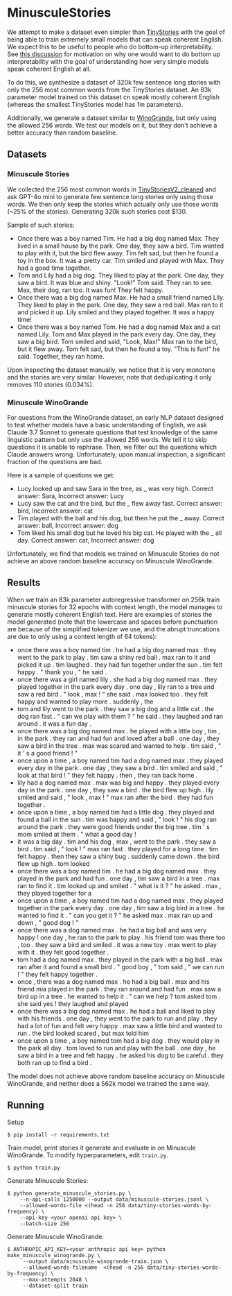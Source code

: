 # MinusculeStories
We attempt to make a dataset even simpler than [TinyStories](https://arxiv.org/abs/2305.07759) with the goal of being able to train extremely small models that can speak coherent English.
We expect this to be useful to people who do bottom-up interpretability. See [this discussion](https://www.lesswrong.com/posts/cCgxp3Bq4aS9z5xqd/lucius-bushnaq-s-shortform?commentId=vM6aBsXKe5PMBwLwd) for motivation on why one would want to do bottom up interpretability with the goal of understanding how very simple models speak coherent English at all.

To do this, we synthesize a dataset of 320k few sentence long stories with only the 256 most common words from the TinyStories dataset. An 83k parameter model trained on this dataset cn speak mostly coherent English (whereas the smallest TinyStories model has 1m parameters).

Additionally, we generate a dataset similar to [WinoGrande](https://arxiv.org/abs/1907.10641), but only using the allowed 256 words. We test our models on it, but they don't achieve a better accuracy than random baseline.

## Datasets

### Minuscule Stories

We collected the 256 most common words in [TinyStoriesV2_cleaned](https://huggingface.co/datasets/fhswf/TinyStoriesV2_cleaned) and ask GPT-4o mini to generate few sentence long stories only using those words. We then only keep the stories which actually only use those words (~25% of the stories). Generating 320k such stories cost $130.

Sample of such stories:
- Once there was a boy named Tim. He had a big dog named Max. They lived in a small house by the park. One day, they saw a bird. Tim wanted to play with it, but the bird flew away. Tim felt sad, but then he found a toy in the box. It was a pretty car. Tim smiled and played with Max. They had a good time together.
- Tom and Lily had a big dog. They liked to play at the park. One day, they saw a bird. It was blue and shiny. "Look!" Tom said. They ran to see. Max, their dog, ran too. It was fun! They felt happy.
- Once there was a big dog named Max. He had a small friend named Lily. They liked to play in the park. One day, they saw a red ball. Max ran to it and picked it up. Lily smiled and they played together. It was a happy time!
- Once there was a boy named Tom. He had a dog named Max and a cat named Lily. Tom and Max played in the park every day. One day, they saw a big bird. Tom smiled and said, "Look, Max!" Max ran to the bird, but it flew away. Tom felt sad, but then he found a toy. "This is fun!" he said. Together, they ran home.

Upon inspecting the dataset manually, we notice that it is very monotone and the stories are very similar. However, note that deduplicating it only removes 110 stories (0.034%).

### Minuscule WinoGrande

For questions from the WinoGrande dataset, an early NLP dataset designed to test whether models have a basic understanding of English, we ask Claude 3.7 Sonnet to generate questions that test knowledge of the same linguistic pattern but only use the allowed 256 words. We tell it to skip questions it is unable to rephrase. Then, we filter out the questions which Claude answers wrong. Unfortunately, upon manual inspection, a significant fraction of the questions are bad.

Here is a sample of questions we get:
- Lucy looked up and saw Sara in the tree, as _ was very high. Correct answer: Sara, Incorrect answer: Lucy
- Lucy saw the cat and the bird, but the _ flew away fast. Correct answer: bird, Incorrect answer: cat
- Tim played with the ball and his dog, but then he put the _ away. Correct answer: ball, Incorrect answer: dog
- Tom liked his small dog but he loved his big cat. He played with the _ all day. Correct answer: cat, Incorrect answer: dog

Unfortunately, we find that models we trained on Minuscule Stories do not achieve an above random baseline accuracy on Minuscule WinoGrande.

## Results

When we train an 83k parameter autoregressive transformer on 256k train minuscule stories for 32 epochs with context length, the model manages to generate mostly coherent English text. Here are examples of stories the model generated (note that the lowercase and spaces before punctuation are because of the simplified tokenizer we use, and the abrupt truncations are due to only using a context length of 64 tokens):

- once there was a boy named tim . he had a big dog named max . they went to the park to play . tim saw a shiny red ball . max ran to it and picked it up . tim laughed . they had fun together under the sun . tim felt happy . " thank you , " he said .
- once there was a girl named lily . she had a big dog named max . they played together in the park every day . one day , lily ran to a tree and saw a red bird . " look , max ! " she said . max looked too . they felt happy and wanted to play more . suddenly , the
- tom and lily went to the park . they saw a big dog and a little cat . the dog ran fast . " can we play with them ? " he said . they laughed and ran around . it was a fun day .
- once there was a big dog named max . he played with a little boy , tim , in the park . they ran and had fun and loved after a ball . one day , they saw a bird in the tree . max was scared and wanted to help . tim said , " it ' s a good friend ! "
- once upon a time , a boy named tim had a dog named max . they played every day in the park . one day , they saw a bird . tim smiled and said , " look at that bird ! " they felt happy . then , they ran back home .
-  lily had a dog named max . max was big and happy . they played every day in the park . one day , they saw a bird . the bird flew up high . lily smiled and said , " look , max ! " max ran after the bird . they had fun together .
- once upon a time , a boy named tim had a little dog . they played and found a ball in the sun . tim was happy and said , " look ! " his dog ran around the park . they were good friends under the big tree . tim ' s mom smiled at them . " what a good day !
- it was a big day . tim and his dog , max , went to the park . they saw a bird . tim said , " look ! " max ran fast . they played for a long time . tim felt happy . then they saw a shiny bug . suddenly came down . the bird flew up high . tom looked
- once there was a boy named tim . he had a big dog named max . they played in the park and had fun . one day , tim saw a bird in a tree . max ran to find it . tim looked up and smiled . " what is it ? " he asked . max , they played together for a
- once upon a time , a boy named tim had a dog named max . they played together in the park every day . one day , tim saw a big bird in a tree . he wanted to find it . " can you get it ? " he asked max . max ran up and down , " good dog ! "
- once there was a dog named max . he had a big ball and was very happy ! one day , he ran to the park to play . his friend tom was there too , too . they saw a bird and smiled . it was a new toy . max went to play with it . they felt good together .
- tom had a dog named max . they played in the park with a big ball . max ran after it and found a small bird . " good boy , " tom said , " we can run ! " they felt happy together .
- once , there was a dog named max . he had a big ball . max and his friend mia played in the park . they ran around and had fun . max saw a bird up in a tree . he wanted to help it . " can we help ? tom asked tom . she said yes ! they laughed and played
- once there was a big dog named max . he had a ball and liked to play with his friends . one day , they went to the park to run and play . they had a lot of fun and felt very happy . max saw a little bird and wanted to run . the bird looked scared , but max told him
- once upon a time , a boy named tom had a big dog . they would play in the park all day . tom loved to run and play with the ball . one day , he saw a bird in a tree and felt happy . he asked his dog to be careful . they both ran up to find a bird .

The model does not achieve above random baseline accuracy on Minuscule WinoGrande, and neither does a 562k model we trained the same way.


## Running

Setup
```
$ pip install -r requirements.txt
```

Train model, print stories it generate and evaluate in on Minuscule WinoGrande.
To modify hyperparameters, edit `train.py`.
```
$ python train.py
```

Generate Minuscule Stories:
```
$ python generate_minuscule_stories.py \
    --n-api-calls 1250000 --output data/minuscule-stories.jsonl \
    --allowed-words-file <(head -n 256 data/tiny-stories-words-by-frequency) \
    --api-key <your openai api key> \
    --batch-size 256
```

Generate Minuscule WinoGrande:
```
$ ANTHROPIC_API_KEY=<your anthropic api key> python make_minuscule_winogrande.py \
     --output data/minuscule-winogrande-train.json \
     --allowed-words-filename  <(head -n 256 data/tiny-stories-words-by-frequency) \
     --max-attempts 2048 \
     --dataset-split train
```

